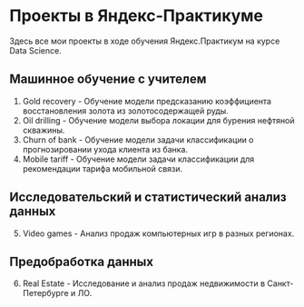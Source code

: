 # Проекты в Яндекс-Практикуме

Здесь все мои проекты в ходе обучения Яндекс.Практикум на курсе Data Science.

## Машинное обучение с учителем
1. Gold recovery - Обучение модели предсказанию коэффициента восстановления золота из золотосодержащей руды.
2. Oil drilling - Обучение модели выбора локации для бурения нефтяной скважины.
3. Churn of bank - Обучение модели задачи классификации о прогнозировании ухода клиента из банка.
4. Mobile tariff - Обучение модели задачи классификации для рекомендации тарифа мобильной связи.

## Исследовательский и статистический анализ данных
5. Video games - Анализ продаж компьютерных игр в разных регионах.

## Предобработка данных
6. Real Estate - Исследование и анализ продаж недвижимости в Санкт-Петербурге и ЛО.
